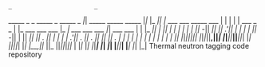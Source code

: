                                                                                                                       _                       _   
 _____  _                          _    _____            _                     _____                 _              _|_| _____  _____  _____ |_|_ 
|_   _|| |_  ___  ___  _____  ___ | |  |   | | ___  _ _ | |_  ___  ___  ___   |_   _| ___  ___  ___ |_| ___  ___   | |  |_   _||   | ||_   _|  | |
  | |  |   || -_||  _||     || .'|| |  | | | || -_|| | ||  _||  _|| . ||   |    | |  | .'|| . || . || ||   || . |  | |    | |  | | | |  | |    | |
  |_|  |_|_||___||_|  |_|_|_||__,||_|  |_|___||___||___||_|  |_|  |___||_|_|    |_|  |__,||_  ||_  ||_||_|_||_  |  |_|_   |_|  |_|___|  |_|   _|_|
                                                                                          |___||___|        |___|    |_|                     |_|
Thermal neutron tagging code repository
